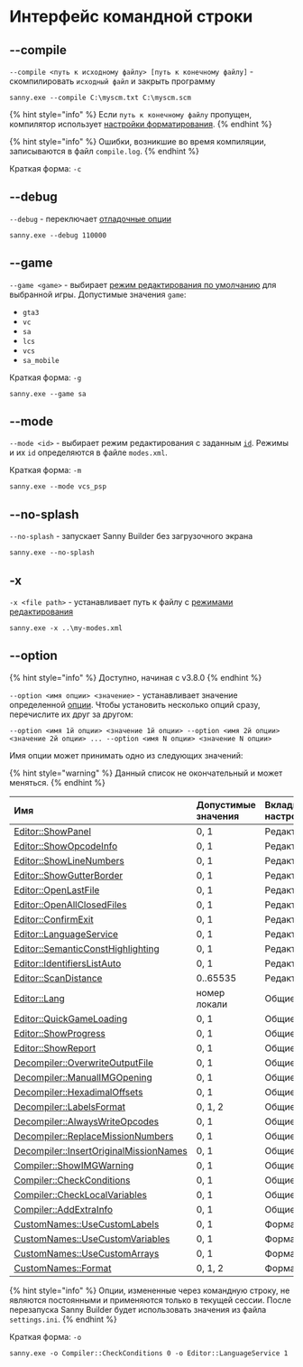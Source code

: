 # Интерфейс командной строки

## --compile

`--compile <путь к исходному файлу> [путь к конечному файлу]` - скомпилировать `исходный файл` и закрыть программу

```text
sanny.exe --compile C:\myscm.txt C:\myscm.scm
```

{% hint style="info" %}
Если `путь к конечному файлу` пропущен, компилятор использует [настройки форматирования](options/formats.md#imena-failov). 
{% endhint %}

{% hint style="info" %}
Ошибки, возникшие во время компиляции, записываются в файл `compile.log`.
{% endhint %}

Краткая форма: `-c`

## --debug

`--debug` - переключает [отладочные опции](console.md#otladochnye-opcii)

```text
sanny.exe --debug 110000
```

## --game

`--game <game>` - выбирает [режим редактирования по умолчанию](../edit-modes/#type) для выбранной игры. Допустимые значения `game`:

* `gta3`
* `vc`
* `sa`
* `lcs`
* `vcs`
* `sa_mobile`

Краткая форма: `-g`

```text
sanny.exe --game sa
```

## --mode

`--mode <id>` - выбирает режим редактирования с заданным [`id`](../edit-modes/#id). Режимы и их `id` определяются в файле `modes.xml`.

Краткая форма: `-m`

```text
sanny.exe --mode vcs_psp
```

## --no-splash

`--no-splash` - запускает Sanny Builder без загрузочного экрана

```text
sanny.exe --no-splash
```

## -x

`-x <file path>` - устанавливает путь к файлу с [режимами редактирования](../edit-modes/)

```text
sanny.exe -x ..\my-modes.xml
```

## --option

{% hint style="info" %}
Доступно, начиная с v3.8.0
{% endhint %}

`--option <имя опции> <значение>` - устанавливает значение определенной [опции](options/). Чтобы установить несколько опций сразу, перечислите их друг за другом:

`--option <имя 1й опции> <значение 1й опции> --option <имя 2й опции> <значение 2й опции> ... --option <имя N опции> <значение N опции>` 

Имя опции может принимать одно из следующих значений:

{% hint style="warning" %}
Данный список не окончательный и может меняться.
{% endhint %}

| Имя | Допустимые значения | Вкладка в настройках |
| :--- | :--- | :--- |
| [Editor::ShowPanel](options/editor.md#nastroiki) | 0, 1 | Редактор |
| [Editor::ShowOpcodeInfo](options/editor.md#nastroiki) | 0, 1 | Редактор |
| [Editor::ShowLineNumbers](options/editor.md#nastroiki) | 0, 1 | Редактор |
| [Editor::ShowGutterBorder](options/editor.md#nastroiki) | 0, 1 | Редактор |
| [Editor::OpenLastFile](options/editor.md#nastroiki) | 0, 1 | Редактор |
| [Editor::OpenAllClosedFiles](options/editor.md#nastroiki) | 0, 1 | Редактор |
| [Editor::ConfirmExit](options/editor.md#nastroiki) | 0, 1 | Редактор |
| [Editor::LanguageService](options/editor.md#nastroiki) | 0, 1 | Редактор |
| [Editor::SemanticConstHighlighting](options/editor.md#nastroiki) | 0, 1 | Редактор |
| [Editor::IdentifiersListAuto](options/editor.md#glubina-prosmotra-koda) | 0, 1 | Редактор |
| [Editor::ScanDistance](options/editor.md#glubina-prosmotra-koda) | 0..65535 | Редактор |
| [Editor::Lang](options/general.md#yazyk-interfeisa) | номер локали | Общие |
| [Editor::QuickGameLoading](options/general.md#bystraya-zagruzka-igry) | 0, 1 | Общие |
| [Editor::ShowProgress](options/general.md#pokazyvat-progress) | 0, 1 | Общие |
| [Editor::ShowReport](options/general.md#pokazyvat-otchet) | 0, 1 | Общие |
| [Decompiler::OverwriteOutputFile](options/general.md#perezapis-vykhodnogo-faila) | 0, 1 | Общие |
| [Decompiler::ManualIMGOpening](options/general.md#ruchnoi-vybor-img-faila) | 0, 1 | Общие |
| [Decompiler::HexadimalOffsets](options/formats.md#imena-metok) | 0, 1 | Общие |
| [Decompiler::LabelsFormat](options/formats.md#imena-metok) | 0, 1, 2 | Общие |
| [Decompiler::AlwaysWriteOpcodes](options/general.md#ispolzovat-opkody) | 0, 1 | Общие |
| [Decompiler::ReplaceMissionNumbers](options/general.md#zamenyat-nomera-missii) | 0, 1 | Общие |
| [Decompiler::InsertOriginalMissionNames](options/general.md#vstavlyat-originalnye-imena-missii) | 0, 1 | Общие |
| [Compiler::ShowIMGWarning](options/general.md#pokazyvat-preduprezhdenie) | 0, 1 | Общие |
| [Compiler::CheckConditions](options/general.md#proverka-uslovii) | 0, 1 | Общие |
| [Compiler::CheckLocalVariables](options/general.md#proverka-peremennykh) | 0, 1 | Общие |
| [Compiler::AddExtraInfo](options/general.md#dobavlyat-dopolnitelnuyu-informaciyu-v-scm) | 0, 1 | Общие |
| [CustomNames::UseCustomLabels](options/formats.md#sobstvennye-imena) | 0, 1 | Форматирование |
| [CustomNames::UseCustomVariables](options/formats.md#sobstvennye-imena) | 0, 1 | Форматирование |
| [CustomNames::UseCustomArrays](options/formats.md#sobstvennye-imena) | 0, 1 | Форматирование |
| [CustomNames::Format](options/formats.md#registr-bukv) | 0, 1, 2 | Форматирование |

{% hint style="info" %}
Опции, измененные через командную строку, не являются постоянными и применяются только в текущей сессии. После перезапуска Sanny Builder будет использовать значения из файла `settings.ini`.
{% endhint %}

Краткая форма: `-o`

```text
sanny.exe -o Compiler::CheckConditions 0 -o Editor::LanguageService 1
```

